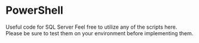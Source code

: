 # PowerShell
Useful code for SQL Server 
Feel free to utilize any of the scripts here. Please be sure to test them on your environment before implementing them.
